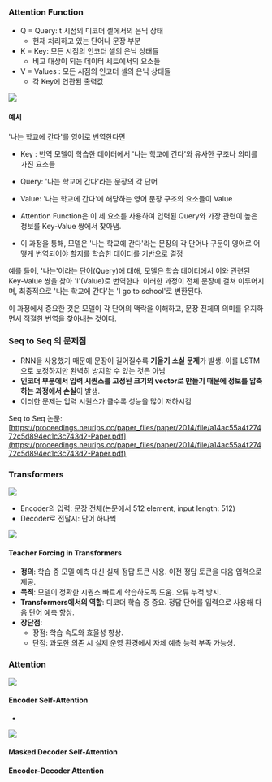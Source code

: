 ### Attention Function

- Q = Query: t 시점의 디코더 셀에서의 은닉 상태
	- 현재 처리하고 있는 단어나 문장 부분
- K = Key: 모든 시점의 인코더 셀의 은닉 상태들
	- 비교 대상이 되는 데이터 세트에서의 요소들
- V = Values : 모든 시점의 인코더 셀의 은닉 상태들
	- 각 Key에 연관된 출력값


![](https://i.imgur.com/GFzEHdt.png)

#### 예시

'나는 학교에 간다'를 영어로 번역한다면

- Key : 번역 모델이 학습한 데이터에서 '나는 학교에 간다'와 유사한 구조나 의미를 가진 요소들
- Query: '나는 학교에 간다'라는 문장의 각 단어
- Value: '나는 학교에 간다'에 해당하는 영어 문장 구조의 요소들이 Value

- Attention Function은 이 세 요소를 사용하여 입력된 Query와 가장 관련이 높은 정보를 Key-Value 쌍에서 찾아냄. 
- 이 과정을 통해, 모델은 '나는 학교에 간다'라는 문장의 각 단어나 구문이 영어로 어떻게 번역되어야 할지를 학습한 데이터를 기반으로 결정

예를 들어, '나는'이라는 단어(Query)에 대해, 모델은 학습 데이터에서 이와 관련된 Key-Value 쌍을 찾아 'I'(Value)로 번역한다. 이러한 과정이 전체 문장에 걸쳐 이루어지며, 최종적으로 '나는 학교에 간다'는 'I go to school'로 변환된다.

이 과정에서 중요한 것은 모델이 각 단어의 맥락을 이해하고, 문장 전체의 의미를 유지하면서 적절한 번역을 찾아내는 것이다.


### Seq to Seq 의 문제점

- RNN을 사용했기 때문에 문장이 길어질수록 **기울기 소실 문제**가 발생. 이를 LSTM으로 보정하지만 완벽히 방지할 수 있는 것은 아님
- **인코더 부분에서 입력 시퀀스를 고정된 크기의 vector로 만들기 때문에 정보를 압축하는 과정에서 손실**이 발생. 
- 이러한 문제는 입력 시퀀스가 클수록 성능을 많이 저하시킴

Seq to Seq 논문: [https://proceedings.neurips.cc/paper_files/paper/2014/file/a14ac55a4f27472c5d894ec1c3c743d2-Paper.pdf](https://proceedings.neurips.cc/paper_files/paper/2014/file/a14ac55a4f27472c5d894ec1c3c743d2-Paper.pdf)


### Transformers

![](https://i.imgur.com/L7sDZke.png)


- Encoder의 입력: 문장 전체(논문에서 512 element, input length: 512)
- Decoder로 전달시: 단어 하나씩



![](https://i.imgur.com/iObb6zu.png)


#### Teacher Forcing in Transformers

- **정의**: 학습 중 모델 예측 대신 실제 정답 토큰 사용. 이전 정답 토큰을 다음 입력으로 제공.
- **목적**: 모델이 정확한 시퀀스 빠르게 학습하도록 도움. 오류 누적 방지.
- **Transformers에서의 역할**: 디코더 학습 중 중요. 정답 단어를 입력으로 사용해 다음 단어 예측 향상.
- **장단점**: 
    - 장점: 학습 속도와 효율성 향상.
    - 단점: 과도한 의존 시 실제 운영 환경에서 자체 예측 능력 부족 가능성.


### Attention


![](https://i.imgur.com/pZQCxHn.png)


#### Encoder Self-Attention
- 

![](https://i.imgur.com/61Oa9Rh.png)


#### Masked Decoder Self-Attention

#### Encoder-Decoder Attention
